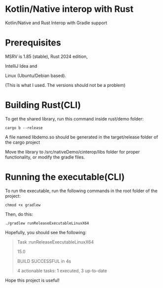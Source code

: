 # Kotlin/Native interop with Rust

Kotlin/Native and Rust Interop with Gradle support

# Prerequisites
MSRV is 1.85 (stable), Rust 2024 edition,
 
IntelliJ Idea and

Linux (Ubuntu/Debian based).

(This is what I used. The versions should not be a problem)

# Building Rust(CLI)
To get the shared library, run this command inside rust/demo folder:

```
cargo b --release
```

A file named libdemo.so should be generated in the
target/release folder of the cargo project

Move the library to /src/nativeDemo/cinterop/libs folder for proper functionality,
or modify the gradle files.

# Running the executable(CLI)
To run the executable, run the following commands
in the root folder of the project:

```
chmod +x gradlew
```

Then, do this:

```
./gradlew runReleaseExecutableLinuxX64
```

Hopefully, you should see the following:

>Task :runReleaseExecutableLinuxX64
>
>15.0
>
>
>BUILD SUCCESSFUL in 4s
>
>4 actionable tasks: 1 executed, 3 up-to-date

Hope this project is useful!
